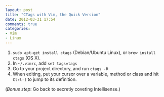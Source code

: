```yaml
---
layout: post
title: "CTags with Vim, the Quick Version"
date: 2012-03-31 17:54
comments: true
categories:
- Vim
- Linux
---
```


1. `sudo apt-get install ctags` (Debian/Ubuntu Linux), or `brew install ctags` (OS X).
2. In `~/.vimrc`, add `set tags=tags`
3. Go to your project directory, and run `ctags -R`
4. When editing, put your cursor over a variable, method or class and hit `Ctrl-]` to jump to its definition.

(*Bonus step*: Go back to secretly coveting Intellisense.)
